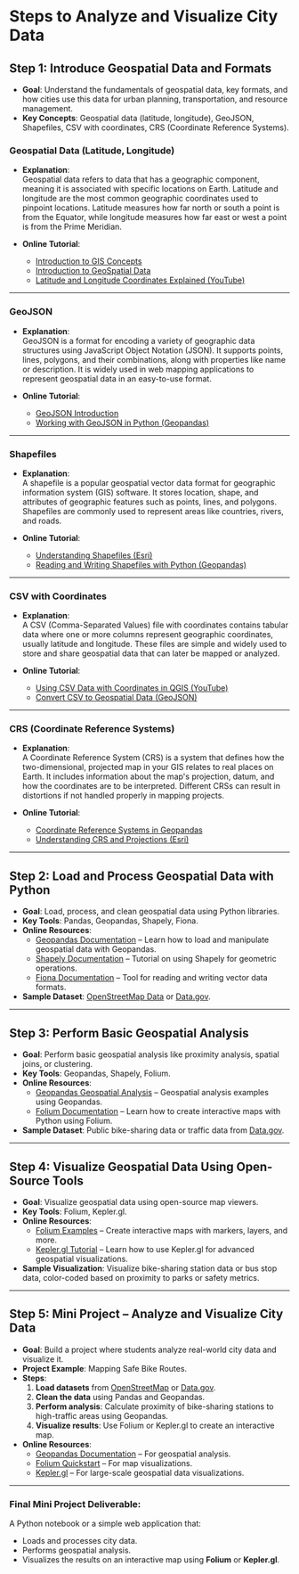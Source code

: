 
# Steps to Analyze and Visualize City Data

## Step 1: Introduce Geospatial Data and Formats
- **Goal**: Understand the fundamentals of geospatial data, key formats, and how cities use this data for urban planning, transportation, and resource management.
- **Key Concepts**: Geospatial data (latitude, longitude), GeoJSON, Shapefiles, CSV with coordinates, CRS (Coordinate Reference Systems).

### Geospatial Data (Latitude, Longitude)
- **Explanation**:  
  Geospatial data refers to data that has a geographic component, meaning it is associated with specific locations on Earth. Latitude and longitude are the most common geographic coordinates used to pinpoint locations. Latitude measures how far north or south a point is from the Equator, while longitude measures how far east or west a point is from the Prime Meridian.

- **Online Tutorial**:  
  - [Introduction to GIS Concepts](https://www.youtube.com/watch?v=SovdBaus7pM)
  - [Introduction to GeoSpatial Data](https://www.youtube.com/watch?v=gRLOgQ5Bibw)
  - [Latitude and Longitude Coordinates Explained (YouTube)](https://www.youtube.com/watch?v=swKBi6hHHMA)

---

### GeoJSON
- **Explanation**:  
  GeoJSON is a format for encoding a variety of geographic data structures using JavaScript Object Notation (JSON). It supports points, lines, polygons, and their combinations, along with properties like name or description. It is widely used in web mapping applications to represent geospatial data in an easy-to-use format.

- **Online Tutorial**:  
  - [GeoJSON Introduction](https://imfeld.dev/writing/introduction_to_geojson)
  - [Working with GeoJSON in Python (Geopandas)](https://geopandas.org/en/stable/docs/user_guide/io.html)

---

### Shapefiles
- **Explanation**:  
  A shapefile is a popular geospatial vector data format for geographic information system (GIS) software. It stores location, shape, and attributes of geographic features such as points, lines, and polygons. Shapefiles are commonly used to represent areas like countries, rivers, and roads.

- **Online Tutorial**:  
  - [Understanding Shapefiles (Esri)](https://desktop.arcgis.com/en/arcmap/latest/manage-data/shapefiles/what-is-a-shapefile.htm)
  - [Reading and Writing Shapefiles with Python (Geopandas)](https://geopandas.org/en/stable/docs/reference/api/geopandas.read_file.html)

---

### CSV with Coordinates
- **Explanation**:  
  A CSV (Comma-Separated Values) file with coordinates contains tabular data where one or more columns represent geographic coordinates, usually latitude and longitude. These files are simple and widely used to store and share geospatial data that can later be mapped or analyzed.

- **Online Tutorial**:  
  - [Using CSV Data with Coordinates in QGIS (YouTube)](https://www.youtube.com/watch?v=iXPvUPJvzDo)
  - [Convert CSV to Geospatial Data (GeoJSON)](https://observablehq.com/@tmcw/csv-to-geojson)

---

### CRS (Coordinate Reference Systems)
- **Explanation**:  
  A Coordinate Reference System (CRS) is a system that defines how the two-dimensional, projected map in your GIS relates to real places on Earth. It includes information about the map's projection, datum, and how the coordinates are to be interpreted. Different CRSs can result in distortions if not handled properly in mapping projects.

- **Online Tutorial**:  
  - [Coordinate Reference Systems in Geopandas](https://geopandas.org/en/stable/docs/user_guide/projections.html)
  - [Understanding CRS and Projections (Esri)](https://pro.arcgis.com/en/pro-app/latest/help/mapping/properties/coordinate-systems-and-projections.htm)

---

## Step 2: Load and Process Geospatial Data with Python
- **Goal**: Load, process, and clean geospatial data using Python libraries.
- **Key Tools**: Pandas, Geopandas, Shapely, Fiona.
- **Online Resources**:
  - [Geopandas Documentation](https://geopandas.org/en/stable/) – Learn how to load and manipulate geospatial data with Geopandas.
  - [Shapely Documentation](https://shapely.readthedocs.io/en/stable/manual.html) – Tutorial on using Shapely for geometric operations.
  - [Fiona Documentation](https://fiona.readthedocs.io/en/stable/) – Tool for reading and writing vector data formats.
- **Sample Dataset**: [OpenStreetMap Data](https://www.openstreetmap.org/) or [Data.gov](https://www.data.gov/).

---

## Step 3: Perform Basic Geospatial Analysis
- **Goal**: Perform basic geospatial analysis like proximity analysis, spatial joins, or clustering.
- **Key Tools**: Geopandas, Shapely, Folium.
- **Online Resources**:
  - [Geopandas Geospatial Analysis](https://geopandas.org/en/stable/gallery/index.html) – Geospatial analysis examples using Geopandas.
  - [Folium Documentation](https://python-visualization.github.io/folium/) – Learn how to create interactive maps with Python using Folium.
- **Sample Dataset**: Public bike-sharing data or traffic data from [Data.gov](https://www.data.gov/).

---

## Step 4: Visualize Geospatial Data Using Open-Source Tools
- **Goal**: Visualize geospatial data using open-source map viewers.
- **Key Tools**: Folium, Kepler.gl.
- **Online Resources**:
  - [Folium Examples](https://python-visualization.github.io/folium/quickstart.html) – Create interactive maps with markers, layers, and more.
  - [Kepler.gl Tutorial](https://docs.kepler.gl/docs/keplergl-jupyter) – Learn how to use Kepler.gl for advanced geospatial visualizations.
- **Sample Visualization**: Visualize bike-sharing station data or bus stop data, color-coded based on proximity to parks or safety metrics.

---

## Step 5: Mini Project – Analyze and Visualize City Data
- **Goal**: Build a project where students analyze real-world city data and visualize it.
- **Project Example**: Mapping Safe Bike Routes.
- **Steps**:
  1. **Load datasets** from [OpenStreetMap](https://www.openstreetmap.org/) or [Data.gov](https://www.data.gov/).
  2. **Clean the data** using Pandas and Geopandas.
  3. **Perform analysis**: Calculate proximity of bike-sharing stations to high-traffic areas using Geopandas.
  4. **Visualize results**: Use Folium or Kepler.gl to create an interactive map.
- **Online Resources**:
  - [Geopandas Documentation](https://geopandas.org/en/stable/) – For geospatial analysis.
  - [Folium Quickstart](https://python-visualization.github.io/folium/quickstart.html) – For map visualizations.
  - [Kepler.gl](https://kepler.gl/) – For large-scale geospatial data visualizations.

---

### Final Mini Project Deliverable:
A Python notebook or a simple web application that:
- Loads and processes city data.
- Performs geospatial analysis.
- Visualizes the results on an interactive map using **Folium** or **Kepler.gl**.
